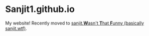 # Sanjit1.github.io

My website! Recently moved to [sanjit.**W**asn't **T**hat **F**unny (basically sanjit.wtf)](https://www.sanjit.wtf).


